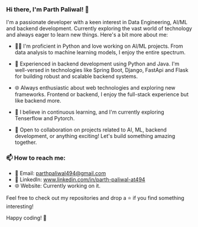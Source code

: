 ### Hi there, I'm Parth Paliwal! 👋

I'm a passionate developer with a keen interest in Data Engineering, AI/ML and backend development. Currently exploring the vast world of technology and always eager to learn new things. Here's a bit more about me:

- 👨‍💻 I'm proficient in Python and love working on AI/ML projects. From data analysis to machine learning models, I enjoy the entire spectrum.

- 🔧 Experienced in backend development using Python and Java. I'm well-versed in technologies like Spring Boot, Django, FastApi and Flask for building robust and scalable backend systems.

- 🌐 Always enthusiastic about web technologies and exploring new frameworks. Frontend or backend, I enjoy the full-stack experience but like backend more.

- 🌱 I believe in continuous learning, and I'm currently exploring Tenserflow and Pytorch.

- 💬 Open to collaboration on projects related to AI, ML, backend development, or anything exciting! Let's build something amazing together.

### 📫 How to reach me:

- 📧 Email: parthpaliwal494@gmail.com
- 💼 LinkedIn: www.linkedin.com/in/parth-paliwal-at494
- 🌐 Website: Currently working on it.

Feel free to check out my repositories and drop a ⭐️ if you find something interesting!

Happy coding! 🚀
